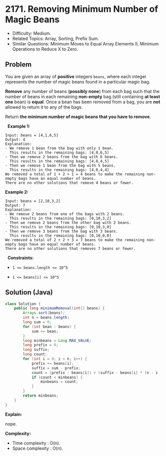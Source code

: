 # 2171. Removing Minimum Number of Magic Beans

- Difficulty: Medium.
- Related Topics: Array, Sorting, Prefix Sum.
- Similar Questions: Minimum Moves to Equal Array Elements II, Minimum Operations to Reduce X to Zero.

## Problem

You are given an array of **positive** integers ```beans```, where each integer represents the number of magic beans found in a particular magic bag.

**Remove** any number of beans (**possibly none**) from each bag such that the number of beans in each remaining **non-empty** bag (still containing **at least one** bean) is **equal**. Once a bean has been removed from a bag, you are **not** allowed to return it to any of the bags.

Return **the **minimum** number of magic beans that you have to remove**.

 
**Example 1:**

```
Input: beans = [4,1,6,5]
Output: 4
Explanation: 
- We remove 1 bean from the bag with only 1 bean.
  This results in the remaining bags: [4,0,6,5]
- Then we remove 2 beans from the bag with 6 beans.
  This results in the remaining bags: [4,0,4,5]
- Then we remove 1 bean from the bag with 5 beans.
  This results in the remaining bags: [4,0,4,4]
We removed a total of 1 + 2 + 1 = 4 beans to make the remaining non-empty bags have an equal number of beans.
There are no other solutions that remove 4 beans or fewer.
```

**Example 2:**

```
Input: beans = [2,10,3,2]
Output: 7
Explanation:
- We remove 2 beans from one of the bags with 2 beans.
  This results in the remaining bags: [0,10,3,2]
- Then we remove 2 beans from the other bag with 2 beans.
  This results in the remaining bags: [0,10,3,0]
- Then we remove 3 beans from the bag with 3 beans. 
  This results in the remaining bags: [0,10,0,0]
We removed a total of 2 + 2 + 3 = 7 beans to make the remaining non-empty bags have an equal number of beans.
There are no other solutions that removes 7 beans or fewer.
```

 
**Constraints:**


	
- ```1 <= beans.length <= 10^5```
	
- ```1 <= beans[i] <= 10^5```



## Solution (Java)

```java
class Solution {
    public long minimumRemoval(int[] beans) {
        Arrays.sort(beans);
        int n = beans.length;
        long sum = 0;
        for (int bean : beans) {
            sum += bean;
        }
        long minbeans = Long.MAX_VALUE;
        long prefix = 0;
        long suffix;
        long count;
        for (int i = 0; i < n; i++) {
            prefix += beans[i];
            suffix = sum - prefix;
            count = (prefix - beans[i]) + (suffix - beans[i] * (n - i - 1L));
            if (count < minbeans) {
                minbeans = count;
            }
        }
        return minbeans;
    }
}
```

**Explain:**

nope.

**Complexity:**

* Time complexity : O(n).
* Space complexity : O(n).
